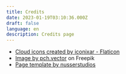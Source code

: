 ```yaml
---
title: Credits
date: 2023-01-19T03:10:36.000Z
draft: false
language: en
description: Credits page
---
```


<!-- @format -->
 <div class="container show-up">
        <ul>
          <li>
            <a
              href="https://www.flaticon.com/free-icons/cloud"
              title="cloud icons"
              >Cloud icons created by iconixar - Flaticon</a
            >
          </li>
          <li>
          <a href="https://www.freepik.com/free-vector/team-starting-project_7416581.htm#query=start&position=1&from_view=author">Image by pch.vector</a> on Freepik
          </li>
          <li>
            <a href="https://github.com/nusserstudios/tailbliss">Page template by nusserstudios
          </li>
        </ul>
      </div>
